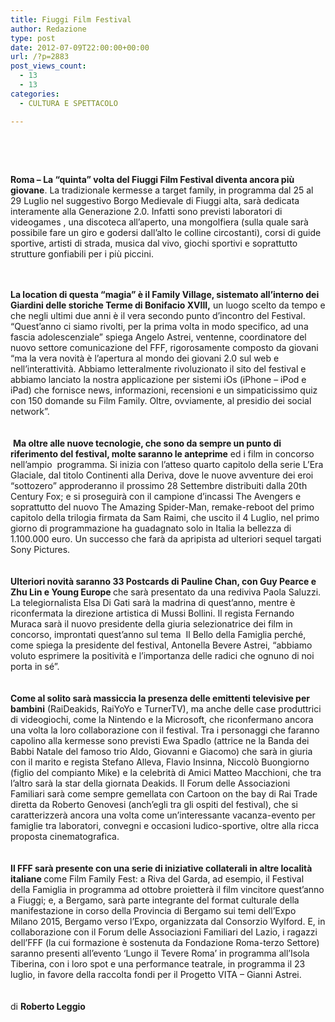 ```yaml
---
title: Fiuggi Film Festival
author: Redazione
type: post
date: 2012-07-09T22:00:00+00:00
url: /?p=2883
post_views_count:
  - 13
  - 13
categories:
  - CULTURA E SPETTACOLO

---
```

&nbsp;

&nbsp;

**Roma &ndash; La &ldquo;quinta&rdquo; volta del Fiuggi Film Festival diventa ancora pi&ugrave; giovane**. La tradizionale kermesse a target family, in programma dal 25 al 29 Luglio nel suggestivo Borgo Medievale di Fiuggi alta, sar&agrave; dedicata interamente alla Generazione 2.0. Infatti sono previsti laboratori di videogames , una discoteca all&rsquo;aperto, una mongolfiera (sulla quale sar&agrave; possibile fare un giro e godersi dall&rsquo;alto le colline circostanti), corsi di guide sportive, artisti di strada, musica dal vivo, giochi sportivi e soprattutto strutture gonfiabili per i pi&ugrave; piccini.&nbsp;

<div>
  &nbsp;
</div>

<div>
  &nbsp;
</div>

<div>
  <strong>La location di questa &ldquo;magia&rdquo; &egrave; il Family Village, sistemato all&rsquo;interno dei Giardini delle storiche Terme di Bonifacio XVIII,</strong> un luogo scelto da tempo e che negli ultimi due anni &egrave; il vera secondo punto d&rsquo;incontro del Festival. &ldquo;Quest&rsquo;anno ci siamo rivolti, per la prima volta in modo specifico, ad una fascia adolescenziale&rdquo; spiega Angelo Astrei, ventenne, coordinatore del nuovo settore comunicazione del FFF, rigorosamente composto da giovani &ldquo;ma la vera novit&agrave; &egrave; l&rsquo;apertura al mondo dei giovani 2.0 sul web e nell&rsquo;interattivit&agrave;. Abbiamo letteralmente rivoluzionato il sito del festival e abbiamo lanciato la nostra applicazione per sistemi iOs (iPhone &#8211; iPod e iPad) che fornisce news, informazioni, recensioni e un simpaticissimo quiz con 150 domande su Film Family. Oltre, ovviamente, al presidio dei social network&rdquo;.
</div>

<div>
  &nbsp;
</div>

<div>
  &nbsp;
</div>

<div>
  &nbsp;<strong>Ma oltre alle nuove tecnologie, che sono da sempre un punto di riferimento del festival, molte saranno le anteprime</strong> ed i film in concorso nell&rsquo;ampio &nbsp;programma. Si inizia con l&rsquo;atteso quarto capitolo della serie L&rsquo;Era Glaciale, dal titolo Continenti alla Deriva, dove le nuove avventure dei eroi &ldquo;sottozero&rdquo; approderanno il prossimo 28 Settembre distribuiti dalla 20th Century Fox; e si proseguir&agrave; con il campione d&rsquo;incassi The Avengers e soprattutto del nuovo The Amazing Spider-Man, remake-reboot del primo capitolo della trilogia firmata da Sam Raimi, che uscito il 4 Luglio, nel primo giorno di programmazione ha guadagnato solo in Italia la bellezza di 1.100.000 euro. Un successo che far&agrave; da apripista ad ulteriori sequel targati Sony Pictures.&nbsp;
</div>

<div>
  &nbsp;
</div>

<div>
  &nbsp;
</div>

<div>
  <strong>Ulteriori novit&agrave; saranno 33 Postcards di Pauline Chan, con Guy Pearce e Zhu Lin e Young Europe </strong>che sar&agrave; presentato da una rediviva Paola Saluzzi. La telegiornalista Elsa Di Gati sar&agrave; la madrina di quest&rsquo;anno, mentre &egrave; riconfermata la direzione artistica di Mussi Bollini. Il regista Fernando Muraca sar&agrave; il nuovo presidente della giuria selezionatrice dei film in concorso, improntati quest&rsquo;anno sul tema &nbsp;Il Bello della Famiglia perch&eacute;, come spiega la presidente del festival, Antonella Bevere Astrei, &ldquo;abbiamo voluto esprimere la positivit&agrave; e l&rsquo;importanza delle radici che ognuno di noi porta in s&eacute;&rdquo;.&nbsp;
</div>

<div>
  &nbsp;
</div>

<div>
  &nbsp;
</div>

<div>
  <strong>Come al solito sar&agrave; massiccia la presenza delle emittenti televisive per bambini</strong> (RaiDeakids, RaiYoYo e TurnerTV), ma anche delle case produttrici di videogiochi, come la Nintendo e la Microsoft, che riconfermano ancora una volta la loro collaborazione con il festival. Tra i personaggi che faranno capolino alla kermesse sono previsti Ewa Spadlo (attrice ne la Banda dei Babbi Natale del famoso trio Aldo, Giovanni e Giacomo) che sar&agrave; in giuria con il marito e regista Stefano Alleva, Flavio Insinna, Niccol&ograve; Buongiorno (figlio del compianto Mike) e la celebrit&agrave; di Amici Matteo Macchioni, che tra l&rsquo;altro sar&agrave; la star della giornata Deakids. Il Forum delle Associazioni Familiari sar&agrave; come sempre gemellata con Cartoon on the bay di Rai Trade diretta da Roberto Genovesi (anch&rsquo;egli tra gli ospiti del festival), che si caratterizzer&agrave; ancora una volta come un&rsquo;interessante vacanza-evento per famiglie tra laboratori, convegni e occasioni ludico-sportive, oltre alla ricca proposta cinematografica.&nbsp;
</div>

<div>
  &nbsp;
</div>

<div>
  &nbsp;
</div>

<div>
  <strong>Il FFF sar&agrave; presente con una serie di iniziative collaterali in altre localit&agrave; italiane </strong>come Film Family Fest: a Riva del Garda, ad esempio, il Festival della Famiglia in programma ad ottobre proietter&agrave; il film vincitore quest&rsquo;anno a Fiuggi; e, a Bergamo, sar&agrave; parte integrante del format culturale della manifestazione in corso della Provincia di Bergamo sui temi dell&rsquo;Expo Milano 2015, Bergamo verso l&rsquo;Expo, organizzata dal Consorzio Wylford. E, in collaborazione con il Forum delle Associazioni Familiari del Lazio, i ragazzi dell&rsquo;FFF (la cui formazione &egrave; sostenuta da Fondazione Roma-terzo Settore) saranno presenti all&rsquo;evento &lsquo;Lungo il Tevere Roma&rsquo; in programma all&rsquo;Isola Tiberina, con i loro spot e una performance teatrale, in programma il 23 luglio, in favore della raccolta fondi per il Progetto VITA &ndash; Gianni Astrei.
</div>

<div>
  &nbsp;
</div>

<div>
  &nbsp;
</div>

<div>
  di <strong>Roberto Leggio</strong>
</div>

<div>
  &nbsp;
</div>

<div>
  &nbsp;
</div>

<div>
  &nbsp;
</div>